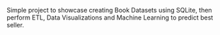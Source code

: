 Simple project to showcase creating Book Datasets using SQLite, then perform ETL, Data Visualizations and Machine Learning to predict best seller.
